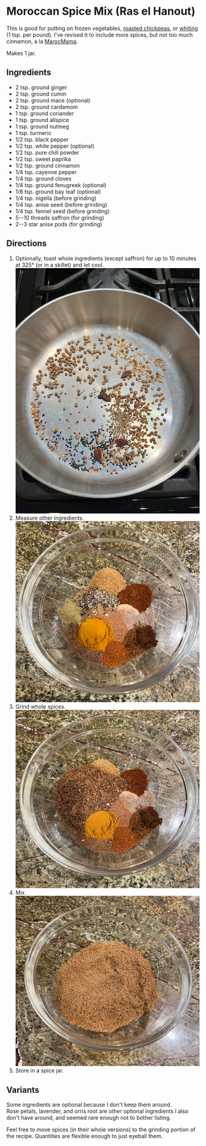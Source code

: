 [spiceMixes]: ../indices/spiceMix.html
[photographed]: ../indices/photographed.html

# Moroccan Spice Mix (Ras el Hanout)

This is good for putting on frozen vegetables, [roasted chickpeas](../appetizers/chickpeas.md), or [whiting](https://www.thespruceeats.com/whiting-moroccan-fried-fish-recipe-2394646) (1 tsp. per pound).
I've revised it to include more spices, but not too much cinnamon, a la [MarocMama](https://marocmama.com/how-to-make-ras-el-hanout/).

Makes 1 jar.

## Ingredients

* 2 tsp. ground ginger
* 2 tsp. ground cumin
* 2 tsp. ground mace (optional)
* 2 tsp. ground cardamom
* 1 tsp. ground coriander
* 1 tsp. ground allspice
* 1 tsp. ground nutmeg
* 1 tsp. turmeric
* 1/2 tsp. black pepper
* 1/2 tsp. white pepper (optional)
* 1/2 tsp. pure chili powder
* 1/2 tsp. sweet paprika
* 1/2 tsp. ground cinnamon
* 1/4 tsp. cayenne pepper
* 1/4 tsp. ground cloves
* 1/4 tsp. ground fenugreek (optional)
* 1/8 tsp. ground bay leaf (optional)
* 1/4 tsp. nigella (before grinding)
* 1/4 tsp. anise seed (before grinding)
* 1/4 tsp. fennel seed (before grinding)
* 5--10 threads saffron (for grinding)
* 2--3 star anise pods (for grinding)

## Directions

1. Optionally, toast whole ingredients (except saffron) for up to 10 minutes at 325° (or in a skillet) and let cool.
   ![toasted](../images/moroccan1.png)
2. Measure other ingredients.
   ![measured](../images/moroccan2.png)
3. Grind whole spices.
   ![ground](../images/moroccan3.png)
4. Mix.
   ![mixed](../images/moroccan4.png)
5. Store in a spice jar.

## Variants

Some ingredients are optional because I don't keep them around.  
Rose petals, lavender, and orris root are other optional ingredients I also don't have around, and seemed rare enough not to bother listing.

Feel free to move spices (in their whole versions) to the grinding portion of the recipe.  Quantities are flexible enough to just eyeball them.

